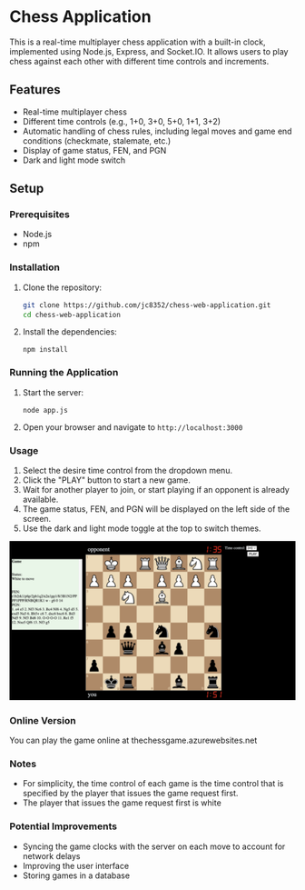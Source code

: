 # Chess Application

This is a real-time multiplayer chess application with a built-in clock, implemented using Node.js, Express, and Socket.IO. It allows users to play chess against each other with different time controls and increments.

## Features

- Real-time multiplayer chess
- Different time controls (e.g., 1+0, 3+0, 5+0, 1+1, 3+2)
- Automatic handling of chess rules, including legal moves and game end conditions (checkmate, stalemate, etc.)
- Display of game status, FEN, and PGN
- Dark and light mode switch

## Setup

### Prerequisites

- Node.js
- npm

### Installation

1. Clone the repository:
   ```bash
   git clone https://github.com/jc8352/chess-web-application.git
   cd chess-web-application
   ```

2. Install the dependencies:
   ```
   npm install
   ```

### Running the Application

1. Start the server:
   ```
   node app.js
   ```

2. Open your browser and navigate to `http://localhost:3000`

### Usage

1. Select the desire time control from the dropdown menu.
2. Click the "PLAY" button to start a new game.
3. Wait for another player to join, or start playing if an opponent is already available.
4. The game status, FEN, and PGN will be displayed on the left side of the screen.
5. Use the dark and light mode toggle at the top to switch themes.

<img src="public/img/chess-game-example.png" width="600">

### Online Version
You can play the game online at thechessgame.azurewebsites.net

### Notes
- For simplicity, the time control of each game is the time control that is specified by the player that issues the game request first.
- The player that issues the game request first is white

### Potential Improvements
- Syncing the game clocks with the server on each move to account for network delays
- Improving the user interface
- Storing games in a database
